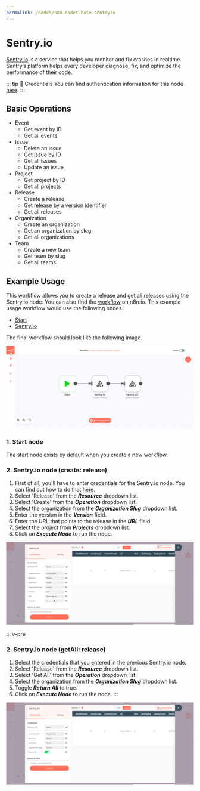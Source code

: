 ```yaml
---
permalink: /nodes/n8n-nodes-base.sentryIo
---
```


# Sentry.io

[Sentry.io](https://sentry.io) is a service that helps you monitor and fix crashes in realtime. Sentry’s platform helps every developer diagnose, fix, and optimize the performance of their code.

::: tip 🔑 Credentials
You can find authentication information for this node [here](../../../credentials/Sentry.io/README.md).
:::

## Basic Operations

- Event
    - Get event by ID
    - Get all events
- Issue
    - Delete an issue
    - Get issue by ID
    - Get all issues
    - Update an issue
- Project
    - Get project by ID
    - Get all projects
- Release
    - Create a release
    - Get release by a version identifier
    - Get all releases
- Organization
    - Create an organization
    - Get an organization by slug
    - Get all organizations
- Team
    - Create a new team
    - Get team by slug
    - Get all teams

## Example Usage

This workflow allows you to create a release and get all releases using the Sentry.io node. You can also find the [workflow](https://n8n.io/workflows/643) on n8n.io. This example usage workflow would use the following nodes.
- [Start](../../core-nodes/Start/README.md)
- [Sentry.io]()

The final workflow should look like the following image.

![A workflow with the Gmail node](./workflow.png)

### 1. Start node

The start node exists by default when you create a new workflow.

### 2. Sentry.io node (create: release)

1. First of all, you'll have to enter credentials for the Sentry.io node. You can find out how to do that [here](../../../credentials/Sentry.io/README.md).
2. Select 'Release' from the ***Resource*** dropdown list.
3. Select 'Create' from the ***Operation*** dropdown list.
4. Select the organization from the ***Organization Slug*** dropdown list.
5. Enter the version in the ***Version*** field. 
6. Enter the URL that points to the release in the ***URL*** field.
7. Select the project from ***Projects*** dropdown list.
8. Click on ***Execute Node*** to run the node.

![Using the Sentry.io node to create a release](./Sentry.io_node.png)


::: v-pre
### 2. Sentry.io node (getAll: release)

1. Select the credentials that you entered in the previous Sentry.io node.
2. Select 'Release' from the ***Resource*** dropdown list.
3. Select 'Get All' from the ***Operation*** dropdown list.
4. Select the organization from the ***Organization Slug*** dropdown list.
5. Toggle ***Return All*** to true. 
6. Click on ***Execute Node*** to run the node.
:::

![Using the Sentry node to get all releases](./Sentry.io1_node.png)
